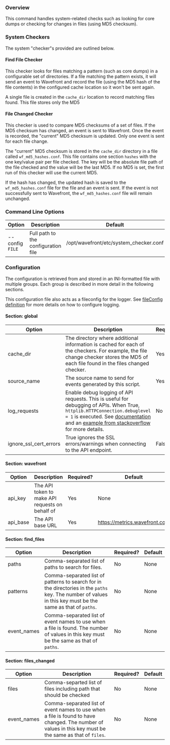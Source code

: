 ### Overview
This command handles system-related checks such as looking for core dumps or checking for changes in files (using MD5 checksum).

### System Checkers
The system "checker"s provided are outlined below.

#### Find File Checker
This checker looks for files matching a pattern (such as core dumps) in a configurable set of directories.  If a file matching the pattern exists, it will send an event to Wavefront and record the file (using the MD5 hash of the file contents) in the configured cache location so it won't be sent again.

A single file is created in the `cache_dir` location to record matching files found.  This file stores only the MD5

#### File Changed Checker
This checker is used to compare MD5 checksums of a set of files.  If the MD5 checksum has changed, an event is sent to Wavefront.  Once the event is recorded, the "current" MD5 checksum is updated.  Only one event is sent for each file change.

The "current" MD5 checksum is stored in the `cache_dir` directory in a file called `wf_md5_hashes.conf`.  This file contains one section `hashes` with the one key/value pair per file checked.  The key will be the absolute file path of the file checked and the value will be the last MD5.  If no MD5 is set, the first run of this checker will use the current MD5.

If the hash has changed, the updated hash is saved to the `wf_md5_hashes.conf` file for the file and an event is sent.  If the event is not successfully sent to Wavefront, the `wf_md5_hashes.conf` file will remain unchanged.

### Command Line Options
| Option | Description | Default |
| ------ | ----------- | ------- |
| --config `FILE` | Full path to the configuration file | /opt/wavefront/etc/system_checker.conf |

### Configuration
The configuration is retrieved from and stored in an INI-formatted file with multiple groups.  Each group is described in more detail in the following sections. 

This configuration file also acts as a fileconfig for the logger.  See [fileConfig definition](https://docs.python.org/2/library/logging.config.html#logging.config.fileConfig) for more details on how to configure logging.

#### Section: global
| Option | Description | Required? | Default |
| ------ | ----------- | ------- | ------- |
| cache_dir | The directory where additional information is cached for each of the checkers.  For example, the file change checker stores the MD5 of each file found in the files changed checker. | Yes | /tmp |
| source_name | The source name to send for events generated by this script. | Yes | System [Hostname](https://docs.python.org/2.7/library/socket.html#socket.gethostname) |
| log_requests | Enable debug logging of API requests.  This is useful for debugging of APIs.  When True, `httplib.HTTPConnection.debuglevel = 1` is executed.  See [documentation](https://docs.python.org/2/library/httplib.html#httplib.HTTPConnection.set_debuglevel) and an [example from stackoverflow](http://stackoverflow.com/a/16630836) for more details. | No | False |
| ignore_ssl_cert_errors | True ignores the SSL errors/warnings when connecting to the API endpoint. | False |

#### Section: wavefront
| Option | Description | Required? | Default |
| ------ | ----------- | ------- | ------- |
| api_key | The API token to make API requests on behalf of | Yes | None |
| api_base | The API base URL | Yes | https://metrics.wavefront.com |

#### Section: find_files
| Option | Description | Required? | Default |
| ------ | ----------- | ------- | ------- |
| paths | Comma-separated list of paths to search for files. | No | None |
| patterns | Comma-separated list of patterns to search for in the directories in the `paths` key.  The number of values in this key must be the same as that of `paths`. | No | None |
| event_names | Comma-separated list of event names to use when a file is found.  The number of values in this key must be the same as that of `paths`. | No | None |

#### Section: files_changed
| Option | Description | Required? | Default |
| ------ | ----------- | ------- | ------- |
| files | Comma-separted list of files including path that should be checked | No | None |
| event_names | Comma-separated list of event names to use when a file is found to have changed.  The number of values in this key must be the same as that of `files`. | No | None |

